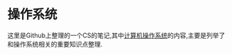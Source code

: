 # 操作系统
这里是Github上整理的一个CS的笔记,其中[计算机操作系统](https://github.com/CyC2018/CS-Notes)的内容,主要是列举了和操作系统相关的重要知识点整理.   

